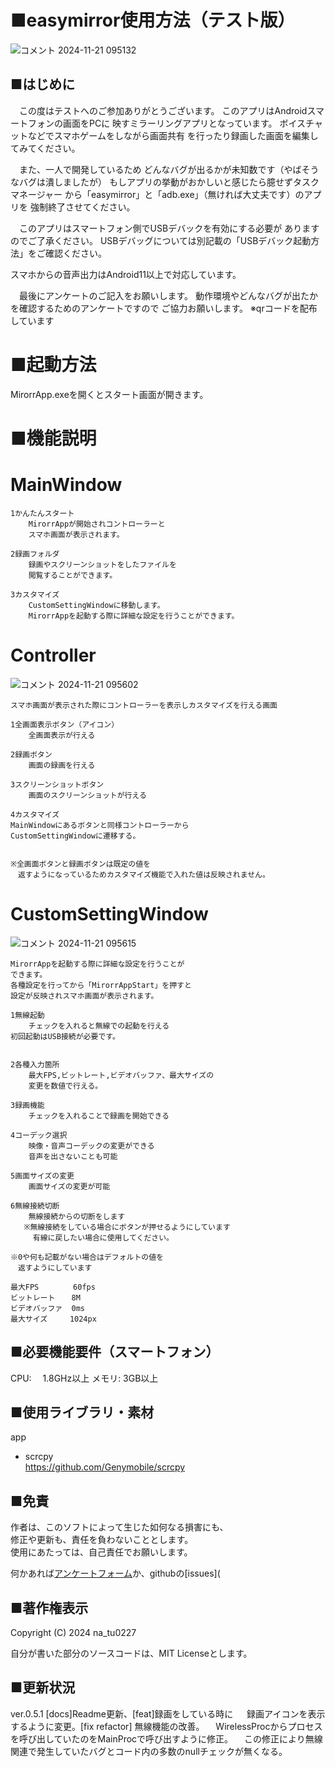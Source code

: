 # ■easymirror使用方法（テスト版）
![コメント 2024-11-21 095132](https://github.com/user-attachments/assets/89e474ae-d666-4b3a-b6c5-3864239c68cb)

## ■はじめに
　この度はテストへのご参加ありがとうございます。
このアプリはAndroidスマートフォンの画面をPCに
映すミラーリングアプリとなっています。
ボイスチャットなどでスマホゲームをしながら画面共有
を行ったり録画した画面を編集してみてください。

　また、一人で開発しているため
どんなバグが出るかが未知数です（やばそうなバグは潰しましたが）
もしアプリの挙動がおかしいと感じたら臆せずタスクマネージャー
から「easymirror」と「adb.exe」（無ければ大丈夫です）のアプリを
強制終了させてください。

　このアプリはスマートフォン側でUSBデバックを有効にする必要が
ありますのでご了承ください。
USBデバッグについては別記載の「USBデバック起動方法」をご確認ください。

スマホからの音声出力はAndroid11以上で対応しています。

　最後にアンケートのご記入をお願いします。
動作環境やどんなバグが出たかを確認するためのアンケートですので
ご協力お願いします。
※qrコードを配布しています



# ■起動方法
MirorrApp.exeを開くとスタート画面が開きます。

# ■機能説明
#  MainWindow
    1かんたんスタート
        MirorrAppが開始されコントローラーと
        スマホ画面が表示されます。

    2録画フォルダ
        録画やスクリーンショットをしたファイルを
        閲覧することができます。

    3カスタマイズ
        CustomSettingWindowに移動します。
        MirorrAppを起動する際に詳細な設定を行うことができます。      
# Controller
![コメント 2024-11-21 095602](https://github.com/user-attachments/assets/22fdb0ce-06b4-4652-8617-cf81f272f8d6)

    スマホ画面が表示された際にコントローラーを表示しカスタマイズを行える画面

    1全画面表示ボタン（アイコン）
        全画面表示が行える

    2録画ボタン
        画面の録画を行える
    
    3スクリーンショットボタン
        画面のスクリーンショットが行える

    4カスタマイズ
	MainWindowにあるボタンと同様コントローラーから
	CustomSettingWindowに遷移する。

    
    ※全画面ボタンと録画ボタンは既定の値を
    　返すようになっているためカスタマイズ機能で入れた値は反映されません。


# CustomSettingWindow
![コメント 2024-11-21 095615](https://github.com/user-attachments/assets/96691bf7-dd30-4971-b4eb-aa07440dc252)


    MirorrAppを起動する際に詳細な設定を行うことが
    できます。
    各種設定を行ってから「MirorrAppStart」を押すと
    設定が反映されスマホ画面が表示されます。

    1無線起動
        チェックを入れると無線での起動を行える
	初回起動はUSB接続が必要です。
        
    
    2各種入力箇所
        最大FPS,ビットレート,ビデオバッファ、最大サイズの
        変更を数値で行える。
    
    3録画機能
        チェックを入れることで録画を開始できる

    4コーデック選択
        映像・音声コーデックの変更ができる
        音声を出さないことも可能
    
    5画面サイズの変更
        画面サイズの変更が可能

    6無線接続切断
        無線接続からの切断をします
       ※無線接続をしている場合にボタンが押せるようにしています
         有線に戻したい場合に使用してください。

    ※0や何も記載がない場合はデフォルトの値を
    　返すようにしています

    最大FPS　      60fps
    ビットレート　  8M
    ビデオバッファ  0ms
    最大サイズ     1024px


## ■必要機能要件（スマートフォン）
CPU:　	1.8GHz以上
メモリ: 3GB以上

## ■使用ライブラリ・素材
app
- scrcpy  
https://github.com/Genymobile/scrcpy

## ■免責
作者は、このソフトによって生じた如何なる損害にも、  
修正や更新も、責任を負わないこととします。  
使用にあたっては、自己責任でお願いします。 

何かあれば[アンケートフォーム](https://forms.gle/xqppvi1PdnVyThGj7)か、githubの[issues](


## ■著作権表示
Copyright (C) 2024 na_tu0227

自分が書いた部分のソースコードは、MIT Licenseとします。

## ■更新状況
ver.0.5.1  [docs]Readme更新、[feat]録画をしている時に
	　 録画アイコンを表示するように変更。[fix refactor] 無線機能の改善。
        　WirelessProcからプロセスを呼び出していたのをMainProcで呼び出すように修正。
        　この修正により無線関連で発生していたバグとコード内の多数のnullチェックが無くなる。












